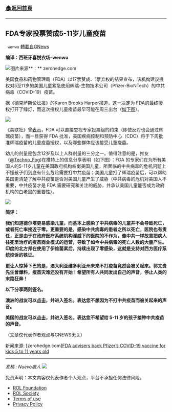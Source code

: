 ###  [:house:返回首頁](https://github.com/ourhimalayas/txt)
---


## FDA专家投票赞成5-11岁儿童疫苗
` wenwu` [轉載自GNews](https://gnews.org/zh-hans/1620545/)

**编译：西班牙喜悦农场–wenwu**

![](https://assets.gnews.org/wp-content/uploads/2021/10/image-473.png)图片来源**：** zerohedge.com

美国食品和药物管理局（FDA）以17票赞成、1票弃权的结果宣布，该机构建议授权对5至11岁的美国儿童紧急使用辉瑞-生物技术公司（Pfizer-BioNTech）的中共病毒（COVID-19）疫苗。

据《德克萨斯论坛报》的Karen Brooks Harper报道，这一决定为 FDA的最终授权打开了绿灯，而这次授权儿童疫苗最早可能在周三出台（[如下图](https://twitter.com/kbrooksharper/status/1453094747644604424?s=20)）。

![](https://assets.gnews.org/wp-content/uploads/2021/10/image-475.png)

《美联社》曾[表示](https://www.wmbfnews.com/2021/10/26/fda-advisers-endorse-pfizers-covid-19-vaccine-children-ages-5-11/?utm_source=twitter&amp;utm_medium=social&amp;utm_campaign=snd&amp;utm_content=wmbf)，FDA 可以直接忽视专家投票组的约束（即使反对也会通过辉瑞疫苗），而一旦获得 FDA 批准，美国疾病控制和预防中心（CDC）将于下周批准辉瑞疫苗的儿童疫苗授权，以及哪些群体应该接受儿童疫苗。

幼儿的剂量是包含12岁及以上人群剂量的三分之一。值得注意的是，推友（[@Techno\_Fog](https://twitter.com/Techno_Fog/status/1453095851824459776?s=20))在推特上的信息分享表明（如下图）：FDA 的专家们在为所有美国人的5-11岁儿童在美国政府机构权衡美国儿童，所面临的中共病毒的危机问题上不懂孩子们到底有什么危险需要打中共疫苗；美国儿童打了辉瑞疫苗后，可以帮助美国更清楚了解中共疫苗是否对美国儿童产生了威胁（中共病毒的危机对美国人不重要，中共疫苗才是 FDA 需要研究和关注的威胁，并承认美国儿童能否成为政府机构的白老鼠的重要性）。

![](https://assets.gnews.org/wp-content/uploads/2021/10/image-476.png)

**简评：**

**我们知道德尔塔更易感染儿童，而基本上感染了中共病毒的儿童并不会导致死亡，或者死亡率接近于零。更重要的是，感染中共病毒的患者之所以死亡，医院也有责任，正是由于在政府医疗系统机构淫威下的医院的不作为，像中共一样故意把病人往死里治疗的疫苗商业模式的运营，导致了如今中共病毒的死亡人数的大量产生。印度的北方邦在使用了伊维菌素后，持续出现了零感染，这就是支持对西方医疗系统控诉的铁证。**

**更让人惊掉下巴的是，澳大利亚维多利亚州未来不打疫苗竟然会被关起来。郭文贵先生曾爆料，疫苗灾难还没有开始！希望所有人共同发出自己的声音，停止人类的末路狂奔！**

**以下分享两则签名。**

**澳洲的战友可以[点击](https://www.reignitedemocracyaustralia.com.au/STOP-THE-BILL/)，并进入签名。表达您不想因为不打中共疫苗而被关起来的声音。**

**美国的战友可以[点击](https://www.change.org/p/congress-of-the-united-states-do-not-vaccinate-5-11-year-olds?recruiter=1016512074&amp;utm_source=share_petition&amp;utm_medium=twitter&amp;utm_campaign=psf_combo_share_message&amp;utm_term=psf_combo_share_initial&amp;recruited_by_id=53bdb160-0091-11ea-ae95-95181d6329ab&amp;share_bandit_exp=message-31182780-en-US)，并进入签名。表达您不希望给 5-11 岁的孩子接种中共疫苗的声音。**

（文章仅代表作者观点与GNEWS无关）

新闻来源: [zerohedge.com][FDA advisers back Pfizer’s COVID-19 vaccine for kids 5 to 11 years old](https://www.cbsnews.com/news/covid-19-vaccine-kids-ages-5-11-fda-advisers-vote/)

* * *

*发稿 : Nuevo唐人*
![](https://assets.gnews.org/wp-content/uploads/2021/10/GNEWS_CH.-1-2.jpeg)
 

免责声明：本文内容仅代表作者个人观点，平台不承担任何法律风险。

- [ROL Foundation](https://rolfoundation.org/)
- [ROL Society](https://rolsociety.org/)
- [Terms of use](https://gnews.org/terms-of-use-3/)
- [Privacy Policy](https://gnews.org/privacy-policy/)
